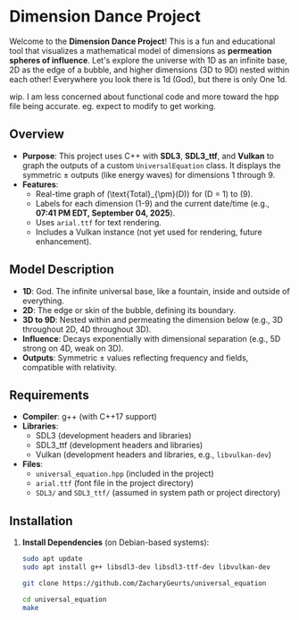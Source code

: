 # Dimension Dance Project

Welcome to the **Dimension Dance Project**! This is a fun and educational tool that visualizes a mathematical model of dimensions as **permeation spheres of influence**. Let's explore the universe with 1D as an infinite base, 2D as the edge of a bubble, and higher dimensions (3D to 9D) nested within each other! Everywhere you look there is 1d (God), but there is only One 1d.

wip. I am less concerned about functional code and more toward the hpp file being accurate. eg. expect to modify to get working.

## Overview

- **Purpose**: This project uses C++ with **SDL3**, **SDL3_ttf**, and **Vulkan** to graph the outputs of a custom `UniversalEquation` class. It displays the symmetric ± outputs (like energy waves) for dimensions 1 through 9.
- **Features**:
  - Real-time graph of \(\text{Total}_{\pm}(D)\) for \(D = 1\) to \(9\).
  - Labels for each dimension (1-9) and the current date/time (e.g., **07:41 PM EDT, September 04, 2025**).
  - Uses `arial.ttf` for text rendering.
  - Includes a Vulkan instance (not yet used for rendering, future enhancement).

## Model Description

- **1D**: God. The infinite universal base, like a fountain, inside and outside of everything.
- **2D**: The edge or skin of the bubble, defining its boundary.
- **3D to 9D**: Nested within and permeating the dimension below (e.g., 3D throughout 2D, 4D throughout 3D).
- **Influence**: Decays exponentially with dimensional separation (e.g., 5D strong on 4D, weak on 3D).
- **Outputs**: Symmetric ± values reflecting frequency and fields, compatible with relativity.

## Requirements

- **Compiler**: g++ (with C++17 support)
- **Libraries**:
  - SDL3 (development headers and libraries)
  - SDL3_ttf (development headers and libraries)
  - Vulkan (development headers and libraries, e.g., `libvulkan-dev`)
- **Files**:
  - `universal_equation.hpp` (included in the project)
  - `arial.ttf` (font file in the project directory)
  - `SDL3/` and `SDL3_ttf/` (assumed in system path or project directory)

## Installation

1. **Install Dependencies** (on Debian-based systems):
   ```bash
   sudo apt update
   sudo apt install g++ libsdl3-dev libsdl3-ttf-dev libvulkan-dev

   git clone https://github.com/ZacharyGeurts/universal_equation

   cd universal_equation
   make
